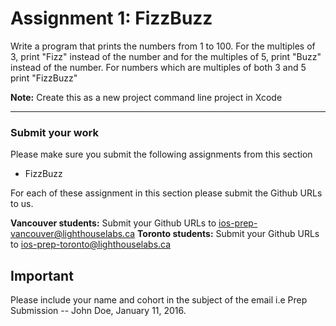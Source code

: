 # Assignment 1: FizzBuzz

Write a program that prints the numbers from 1 to 100. For the multiples of 3, print "Fizz" instead of the number and for the multiples of 5, print "Buzz" instead of the number. For numbers which are multiples of both 3 and 5 print "FizzBuzz"

**Note:**
Create this as a new project command line project in Xcode

---

### Submit your work
Please make sure you submit the following assignments from this section
- FizzBuzz

For each of these assignment in this section please submit the Github URLs to us.

**Vancouver students:**
Submit your Github URLs to [ios-prep-vancouver@lighthouselabs.ca](http://)
**Toronto students:**
Submit your Github URLs to [ios-prep-toronto@lighthouselabs.ca](http://)

## Important

Please include your name and cohort in the subject of the email i.e Prep Submission -- John Doe, January 11, 2016.
